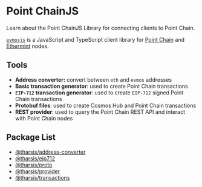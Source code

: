 <!--
order: 1
-->

# Point ChainJS

Learn about the Point ChainJS Library for connecting clients to Point Chain.

[`evmosjs`](https://github.com/pointnetwork/point-chainjs) is a JavaScript and TypeScript client library for [Point Chain](https://github.com/pointnetwork/point-chain) and [Ethermint](https://github.com/evmos/ethermint) nodes.

## Tools

- **Address converter:** convert between `eth` and `evmos` addresses
- **Basic transaction generator**: used to create Point Chain transactions
- **`EIP-712` transaction generator**: used to create `EIP-712` signed Point Chain transactions
- **Protobuf files**: used to create Cosmos Hub and Point Chain transactions
- **REST provider**: used to query the Point Chain REST API and interact with Point Chain nodes

## Package List

- [@tharsis/address-converter](https://www.npmjs.com/package/@tharsis/address-converter)
- [@tharsis/eip712](https://www.npmjs.com/package/@tharsis/eip712)
- [@tharsis/proto](https://www.npmjs.com/package/@tharsis/proto)
- [@tharsis/provider](https://www.npmjs.com/package/@tharsis/provider)
- [@tharsis/transactions](https://www.npmjs.com/package/@tharsis/transactions)
